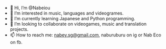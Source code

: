 - 👋 Hi, I’m @Nabeiou
- 👀 I’m interested in music, languages and videogrames.
- 🌱 I’m currently learning Japanese and Python programming.
- 💞️ I’m looking to collaborate on videogames, music and translation projects.
- 📫 How to reach me: nabey.sg@gmail.com, naburuburu on ig or Nab Eco on fb.

<!---
Nabeiou/Nabeiou is a ✨ special ✨ repository because its `README.md` (this file) appears on your GitHub profile.
You can click the Preview link to take a look at your changes.
--->
